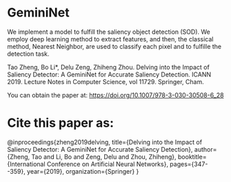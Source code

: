 # GeminiNet
We implement a model to fulfill the saliency object detection (SOD). We employ deep learning method to extract features, and then, the classical method, Nearest Neighbor, are used to classify each pixel and to fulfille the detection task. 

Tao Zheng, Bo Li*, Delu Zeng, Zhiheng Zhou. Delving into the Impact of Saliency Detector: A GeminiNet for Accurate Saliency Detection. ICANN 2019. Lecture Notes in Computer Science, vol 11729. Springer, Cham. 

You can obtain the paper at: https://doi.org/10.1007/978-3-030-30508-6_28
# Cite this paper as:
@inproceedings{zheng2019delving,
  title={Delving into the Impact of Saliency Detector: A GeminiNet for Accurate Saliency Detection},
  author={Zheng, Tao and Li, Bo and Zeng, Delu and Zhou, Zhiheng},
  booktitle={International Conference on Artificial Neural Networks},
  pages={347--359},
  year={2019},
  organization={Springer}
}
